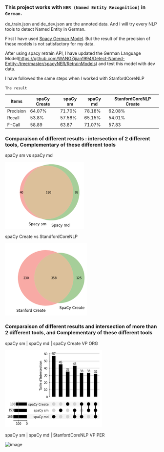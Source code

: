 ### This project works with `NER (Named Entity Recognition)` in `German`. 

de_train.json and de_dev.json are the annoted data. And I will try every NLP tools to detect Named Entity in German.

First I have used [Spacy German Model](https://spacy.io/models/de). But the result of the precision of these models is not satisfactory for my data.

After using spacy retrain API, I have updated the German Language Model(https://github.com/WANGZijian1994/Detect-Named-Entity-/tree/master/spacyNER/RetrainModels) and test this model with dev data. 

I have followed the same steps when I worked with StanfordCoreNLP

`The result`

| Items | spaCy Create | spaCy sm | spaCy md | StanfordCoreNLP Create |
| --- | --- | --- | --- | --- |
| Precision | 64.07% | 71.70% | 78.18% | 62.08% |
| Recall | 53.8% | 57.58% | 65.15% | 54.01% |
| F-Call | 58.89 | 63.87 | 71.07% | 57.83 |


### Comparaison of different results : intersection of 2 different tools, Complementary of these different tools
spaCy sm vs spaCy md

![image](https://github.com/WANGZijian1994/Detect-Named-Entity-/blob/master/Visualisation/Spacy_sm_Spacy_md.png)

spaCy Create vs StandfordCoreNLP

![image](https://github.com/WANGZijian1994/Detect-Named-Entity-/blob/master/Visualisation/Stanford_SpaCy.png)

### Comparaison of different results and intersection of more than 2 different tools, and Complementary of these different tools

spaCy sm | spaCy md | spaCy Create VP ORG

![image](https://github.com/WANGZijian1994/Detect-Named-Entity-/blob/master/Visualisation/ORG.png)

spaCy sm | spaCy md | StanfordCoreNLP VP PER

![image](https://github.com/WANGZijian1994/Detect-Named-Entity-/blob/master/Visualisation/Quadr%C3%B4me.png)
